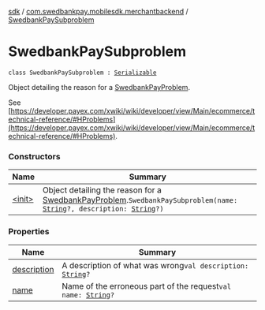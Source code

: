 [sdk](../../index.md) / [com.swedbankpay.mobilesdk.merchantbackend](../index.md) / [SwedbankPaySubproblem](./index.md)

# SwedbankPaySubproblem

`class SwedbankPaySubproblem : `[`Serializable`](https://docs.oracle.com/javase/6/docs/api/java/io/Serializable.html)

Object detailing the reason for a [SwedbankPayProblem](../-swedbank-pay-problem/index.md).

See [https://developer.payex.com/xwiki/wiki/developer/view/Main/ecommerce/technical-reference/#HProblems](https://developer.payex.com/xwiki/wiki/developer/view/Main/ecommerce/technical-reference/#HProblems).

### Constructors

| Name | Summary |
|---|---|
| [&lt;init&gt;](-init-.md) | Object detailing the reason for a [SwedbankPayProblem](../-swedbank-pay-problem/index.md).`SwedbankPaySubproblem(name: `[`String`](https://kotlinlang.org/api/latest/jvm/stdlib/kotlin/-string/index.html)`?, description: `[`String`](https://kotlinlang.org/api/latest/jvm/stdlib/kotlin/-string/index.html)`?)` |

### Properties

| Name | Summary |
|---|---|
| [description](description.md) | A description of what was wrong`val description: `[`String`](https://kotlinlang.org/api/latest/jvm/stdlib/kotlin/-string/index.html)`?` |
| [name](name.md) | Name of the erroneous part of the request`val name: `[`String`](https://kotlinlang.org/api/latest/jvm/stdlib/kotlin/-string/index.html)`?` |
